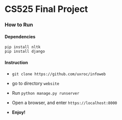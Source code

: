 # CS525 Final Project 

### How to Run
#### Dependencies
    pip install nltk
    pip install django

#### Instruction
- `git clone https://github.com/uxroc/infoweb`

- go to directory  `website`

- Run `python manage.py runserver`

- Open a browser, and enter `https://localhost:8000`

- **Enjoy!**
